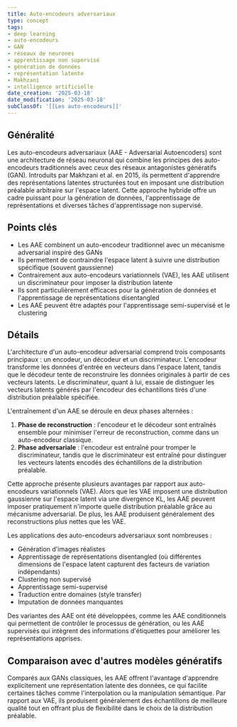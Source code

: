 ```yaml
---
title: Auto-encodeurs adversariaux
type: concept
tags:
- deep learning
- auto-encodeurs
- GAN
- réseaux de neurones
- apprentissage non supervisé
- génération de données
- représentation latente
- Makhzani
- intelligence artificielle
date_creation: '2025-03-18'
date_modification: '2025-03-18'
subClassOf: '[[Les auto-encodeurs]]'
---
```

## Généralité

Les auto-encodeurs adversariaux (AAE - Adversarial Autoencoders) sont une architecture de réseau neuronal qui combine les principes des auto-encodeurs traditionnels avec ceux des réseaux antagonistes génératifs (GAN). Introduits par Makhzani et al. en 2015, ils permettent d'apprendre des représentations latentes structurées tout en imposant une distribution préalable arbitraire sur l'espace latent. Cette approche hybride offre un cadre puissant pour la génération de données, l'apprentissage de représentations et diverses tâches d'apprentissage non supervisé.

## Points clés

- Les AAE combinent un auto-encodeur traditionnel avec un mécanisme adversarial inspiré des GANs
- Ils permettent de contraindre l'espace latent à suivre une distribution spécifique (souvent gaussienne)
- Contrairement aux auto-encodeurs variationnels (VAE), les AAE utilisent un discriminateur pour imposer la distribution latente
- Ils sont particulièrement efficaces pour la génération de données et l'apprentissage de représentations disentangled
- Les AAE peuvent être adaptés pour l'apprentissage semi-supervisé et le clustering

## Détails

L'architecture d'un auto-encodeur adversarial comprend trois composants principaux : un encodeur, un décodeur et un discriminateur. L'encodeur transforme les données d'entrée en vecteurs dans l'espace latent, tandis que le décodeur tente de reconstruire les données originales à partir de ces vecteurs latents. Le discriminateur, quant à lui, essaie de distinguer les vecteurs latents générés par l'encodeur des échantillons tirés d'une distribution préalable spécifiée.

L'entraînement d'un AAE se déroule en deux phases alternées :
1. **Phase de reconstruction** : l'encodeur et le décodeur sont entraînés ensemble pour minimiser l'erreur de reconstruction, comme dans un auto-encodeur classique.
2. **Phase adversariale** : l'encodeur est entraîné pour tromper le discriminateur, tandis que le discriminateur est entraîné pour distinguer les vecteurs latents encodés des échantillons de la distribution préalable.

Cette approche présente plusieurs avantages par rapport aux auto-encodeurs variationnels (VAE). Alors que les VAE imposent une distribution gaussienne sur l'espace latent via une divergence KL, les AAE peuvent imposer pratiquement n'importe quelle distribution préalable grâce au mécanisme adversarial. De plus, les AAE produisent généralement des reconstructions plus nettes que les VAE.

Les applications des auto-encodeurs adversariaux sont nombreuses :
- Génération d'images réalistes
- Apprentissage de représentations disentangled (où différentes dimensions de l'espace latent capturent des facteurs de variation indépendants)
- Clustering non supervisé
- Apprentissage semi-supervisé
- Traduction entre domaines (style transfer)
- Imputation de données manquantes

Des variantes des AAE ont été développées, comme les AAE conditionnels qui permettent de contrôler le processus de génération, ou les AAE supervisés qui intègrent des informations d'étiquettes pour améliorer les représentations apprises.

## Comparaison avec d'autres modèles génératifs

Comparés aux GANs classiques, les AAE offrent l'avantage d'apprendre explicitement une représentation latente des données, ce qui facilite certaines tâches comme l'interpolation ou la manipulation sémantique. Par rapport aux VAE, ils produisent généralement des échantillons de meilleure qualité tout en offrant plus de flexibilité dans le choix de la distribution préalable.